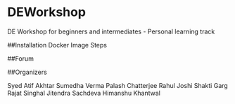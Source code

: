 # DEWorkshop
DE Workshop for beginners and intermediates - Personal learning track

##Installation
Docker Image Steps

##Forum




##Organizers

Syed Atif Akhtar
Sumedha Verma
Palash Chatterjee
Rahul Joshi
Shakti Garg
Rajat Singhal
Jitendra Sachdeva
Himanshu Khantwal

